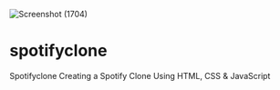 ![Screenshot (1704)](https://github.com/dipanwita1405/spotifyclone/assets/110822202/0647ab82-ce9f-44eb-9e40-7cf06d9450e2)
# spotifyclone
Spotifyclone
Creating a Spotify Clone Using HTML, CSS & JavaScript
